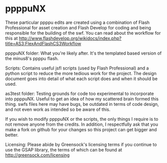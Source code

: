 # ppppuNX
These particular ppppu edits are created using a combination of Flash Professional for asset creation and Flash Develop for coding and being responsible for the building of the swf. You can read about the workflow for this at http://www.flashdevelop.org/wikidocs/index.php?title=AS3:FlexAndFlashCS3Workflow

ppppuNX folder: What you're likely after. It's the templated based version of the minus8's ppppu flash.

Scripts: Contains useful jsfl scripts (used by Flash Professional) and a python script to reduce the more tedious work for the project. The design document goes into detail of what each script does and when it should be used.

as3test folder: Testing grounds for code too experimental to incorporate into ppppuNX. Useful to get an idea of how my scattered brain formed this thing. swfs files here may have bugs, be outdated in terms of code design, and not even work as intended so be aware of this.

If you wish to modify ppppuNX or the scripts, the only things I require is to not remove anyone from the credits. In addition, I respectfully ask that you make a fork on github for your changes so this project can get bigger and better.

Licensing: Please abide by Greensock's licensing terms if you continue to use the GSAP library, the terms of which can be found at http://greensock.com/licensing
